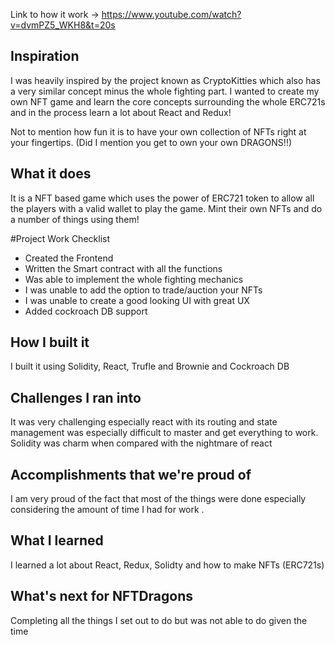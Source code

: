 Link to how it work -> https://www.youtube.com/watch?v=dvmPZ5_WKH8&t=20s

## Inspiration
I was heavily inspired by the project known as CryptoKitties which also has a very similar concept minus the whole fighting part. I wanted to create my own NFT game and learn the core concepts surrounding the whole ERC721s and in the process learn a lot about React and Redux!

Not to mention how fun it is to have your own collection of NFTs right at your fingertips. (Did I mention you get to own your own DRAGONS!!)

## What it does
It is a NFT based game which uses the power of ERC721 token to allow all the players with a valid wallet to play the game. Mint their own NFTs and do a number of things using them!

#Project Work Checklist 
- Created the Frontend
- Written the Smart contract with all the functions
- Was able to implement the whole fighting mechanics 
- I was unable to add the option to trade/auction your 
NFTs
- I was unable to create a good looking UI with great UX
- Added cockroach DB support


## How I built it
I built it using Solidity, React, Trufle and Brownie and Cockroach DB

## Challenges I ran into
It was very challenging especially react with its routing and state management was especially difficult to master and get everything to work. Solidity was charm when compared with the nightmare of react

## Accomplishments that we're proud of
I am very proud of the fact that most of the things were done especially considering the amount of time I had for work .
## What I  learned
I learned a lot about React, Redux, Solidty and how to make NFTs (ERC721s)

## What's next for NFTDragons
Completing all the things I set out to do but was not able to do given the time
